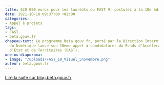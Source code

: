 ```yaml
---
title: 620 000 euros pour les lauréats du FAST 9, postulez à la 10e édition !
date: 2021-10-18 09:37:00 +02:00
categories:
- Appel à projets
tags:
- FAST
- beta.gouv.fr
chapeau-text: Le programme beta.gouv.fr, porté par la Direction Interministérielle
  du Numérique lance son 10ème appel à candidatures du Fonds d’Accélération des Startups
  d’État et de Territoires (FAST).
une-ou-diaporama:
- image: "/uploads/FAST_10_Visuel_5novembre.png"
auteur: beta.gouv.fr
---
```


<div class="lien-important"><p><a href="https://blog.beta.gouv.fr/dinsic/2021/10/07/d%C3%A9couvrez-les-laur%C3%A9ats-du-fast-9-et-postulez-au-fast-10/"  title="Lire la suite sur blog.beta.gouv.fr - lien externe">Lire la suite sur blog.beta.gouv.fr</a></p></div>